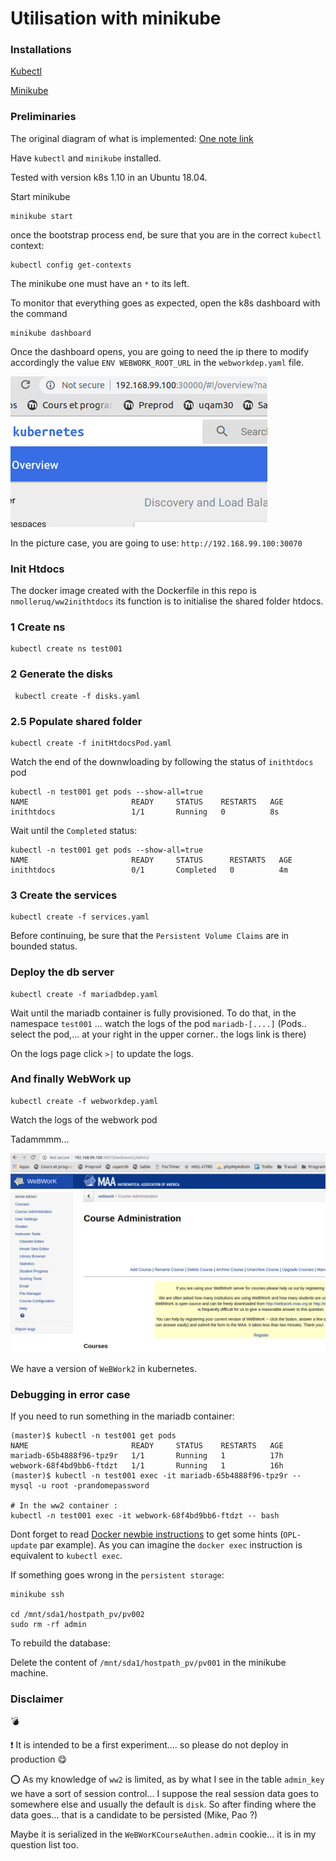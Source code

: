 # Utilisation with minikube

### Installations

[Kubectl](https://kubernetes.io/docs/tasks/tools/install-kubectl/)

[Minikube](https://github.com/kubernetes/minikube)

### Preliminaries

The original diagram of what is implemented: [One note link](https://1drv.ms/f/s!AlNsK5gd2-LsgSrhNY3P7pbtUbkO)

Have `kubectl` and `minikube` installed.

Tested with version k8s 1.10 in an Ubuntu 18.04.

Start minikube
```
minikube start
``` 
once the bootstrap process end, be sure that you are in the correct `kubectl` context:
```
kubectl config get-contexts
```
The minikube one must have an `*` to its left.

To monitor that everything goes as expected, open the k8s dashboard with the command
```
minikube dashboard
```

Once the dashboard opens, you are going to need the ip there to modify accordingly the value `ENV WEBWORK_ROOT_URL`
in the `webworkdep.yaml` file.

![Cluster IP](img/minik8IP.png)

In the picture case, you are going to use: `http://192.168.99.100:30070`

### Init Htdocs

The docker image created with the Dockerfile in this repo is `nmolleruq/ww2inithtdocs` its function is to initialise the shared folder htdocs.


### 1 Create ns

```
kubectl create ns test001
```

### 2 Generate the disks

```
 kubectl create -f disks.yaml
```

### 2.5 Populate shared folder

```
kubectl create -f initHtdocsPod.yaml
```

Watch the end of the downwloading by following the status of `inithtdocs` pod
```
kubectl -n test001 get pods --show-all=true
NAME                       READY     STATUS    RESTARTS   AGE
inithtdocs                 1/1       Running   0          8s
```
Wait until the `Completed` status:
```
kubectl -n test001 get pods --show-all=true
NAME                       READY     STATUS      RESTARTS   AGE
inithtdocs                 0/1       Completed   0          4m
```


### 3 Create the services 

```
kubectl create -f services.yaml
```

Before continuing, be sure that the `Persistent Volume Claims` are in bounded status.

### Deploy the db server

```
kubectl create -f mariadbdep.yaml
```

Wait until the mariadb container is fully provisioned. To do that, in the namespace `test001` ... watch the logs of the pod `mariadb-[....]` (Pods.. select the pod,... at your right in the upper corner.. the logs link is there)

On the logs page click `>|` to update the logs.

### And finally WebWork up

```
kubectl create -f webworkdep.yaml
```

Watch the logs of the webwork pod 


Tadammmm...

![Admin course](img/adminCourse.png)

We have a version of `WeBWork2` in kubernetes.

### Debugging in error case
If you need to run something in the mariadb container:
```
(master)$ kubectl -n test001 get pods
NAME                       READY     STATUS    RESTARTS   AGE
mariadb-65b4888f96-tpz9r   1/1       Running   1          17h
webwork-68f4bd9bb6-ftdzt   1/1       Running   1          16h
(master)$ kubectl -n test001 exec -it mariadb-65b4888f96-tpz9r -- mysql -u root -prandomepassword

# In the ww2 container :
kubectl -n test001 exec -it webwork-68f4bd9bb6-ftdzt -- bash
```

Dont forget to read [Docker newbie instructions](https://github.com/openwebwork/webwork2/wiki/Docker-newbie-instructions) to get some hints (`OPL-update` par example). As you can imagine the `docker exec` instruction is equivalent to `kubectl exec`.

If something goes wrong in the `persistent storage`:

```
minikube ssh

cd /mnt/sda1/hostpath_pv/pv002
sudo rm -rf admin
```

To rebuild the database:

Delete the content of `/mnt/sda1/hostpath_pv/pv001` in the minikube machine.

### Disclaimer

:bomb:

:exclamation: It is intended to be a first experiment.... so please do not deploy in production :yum:

:o: As my knowledge of `ww2` is limited, as by what I see in the table `admin_key` we have a sort of session control... I suppose the real session data goes to somewhere else and usually the default is `disk`. So after finding where the data goes... that is a candidate to be persisted (Mike, Pao ?)

Maybe it is serialized in the `WeBWorKCourseAuthen.admin` cookie... it is in my question list too.

